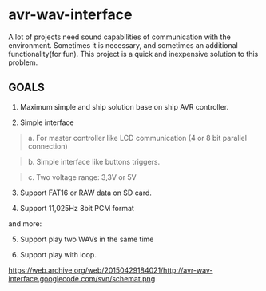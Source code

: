 # avr-wav-interface
A lot of projects need sound capabilities of communication with the environment. Sometimes it is necessary, and sometimes an additional functionality(for fun). This project is a quick and inexpensive solution to this problem.

## GOALS ##

1. Maximum simple and ship solution base on ship AVR controller.

2. Simple interface
> a. For master controller like LCD communication (4 or 8 bit parallel connection)

> b. Simple interface like buttons triggers.

> c. Two voltage range: 3,3V or 5V

3. Support FAT16 or RAW data on SD card.

4. Support 11,025Hz 8bit PCM format

and more:

5. Support play two WAVs in the same time

6. Support play with loop.

https://web.archive.org/web/20150429184021/http://avr-wav-interface.googlecode.com/svn/schemat.png
